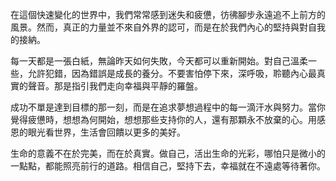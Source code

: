 在這個快速變化的世界中，我們常常感到迷失和疲憊，彷彿腳步永遠追不上前方的風景。然而，真正的力量並不來自外界的認可，而是在於我們內心的堅持與對自我的接納。

每一天都是一張白紙，無論昨天如何失敗，今天都可以重新開始。對自己溫柔一些，允許犯錯，因為錯誤是成長的養分。不要害怕停下來，深呼吸，聆聽內心最真實的聲音。那是指引我們走向幸福與平靜的羅盤。

成功不單是達到目標的那一刻，而是在追求夢想過程中的每一滴汗水與努力。當你覺得疲憊時，想想為何開始，想想那些支持你的人，還有那顆永不放棄的心。用感恩的眼光看世界，生活會回饋以更多的美好。

生命的意義不在於完美，而在於真實。做自己，活出生命的光彩，哪怕只是微小的一點點，都能照亮前行的道路。相信自己，堅持下去，幸福就在不遠處等待著你。
